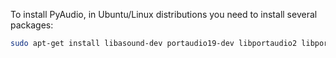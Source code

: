 To install PyAudio, in Ubuntu/Linux distributions you need to install several packages:

```bash
sudo apt-get install libasound-dev portaudio19-dev libportaudio2 libportaudiocpp0
```
